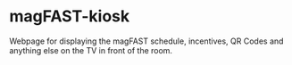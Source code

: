 # magFAST-kiosk
Webpage for displaying the magFAST schedule, incentives, QR Codes and anything else on the TV in front of the room.
